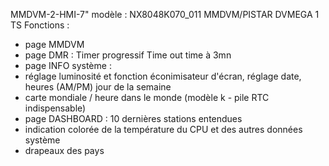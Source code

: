 MMDVM-2-HMI-7" modèle : NX8048K070_011
MMDVM/PISTAR DVMEGA 1 TS 
Fonctions : 
- page MMDVM 
- page DMR : Timer progressif Time out time à 3mn
- page INFO système :
- réglage luminosité et fonction éconimisateur d'écran, réglage date, heures (AM/PM) jour de la semaine 
- carte mondiale / heure dans le monde (modèle k - pile RTC indispensable) 
- page DASHBOARD : 10 dernières stations entendues 
- indication colorée de la température du CPU et des autres données système 
- drapeaux des pays 

